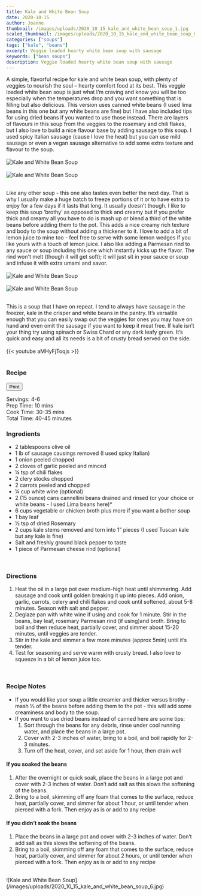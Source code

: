 ```yaml
---
title: Kale and White Bean Soup
date: 2020-10-15
author: Joanne
thumbnail: /images/uploads/2020_10_15_kale_and_white_bean_soup_1.jpg
scaled_thumbnail: /images/uploads/2020_10_15_kale_and_white_bean_soup_0.jpg
categories: ["soups"]
tags: ["kale", "beans"]
excerpt: Veggie loaded hearty white bean soup with sausage
keywords: ["bean soups"]
description: Veggie loaded hearty white bean soup with sausage
---
```

<span class="blog-text">

A simple, flavorful recipe for kale and white bean soup, with plenty of veggies to nourish the soul – hearty comfort food at its best. This veggie loaded white bean soup is just what I’m craving and know you will be too especially when the temperatures drop and you want something that is filling but also delicious. This version uses canned white beans (I used lima beans in this one but any white beans are fine) but I have also included tips for using dried beans if you wanted to use those instead. There are layers of flavours in this soup from the veggies to the rosemary and chili flakes, but I also love to build a nice flavour base by adding sausage to this soup. I used spicy Italian sausage (cause I love the heat) but you can use mild sausage or even a vegan sausage alternative to add some extra texture and flavour to the soup. 
</br>
</br>
![Kale and White Bean Soup](/images/uploads/2020_10_15_kale_and_white_bean_soup_2.jpg)
</br>
</br>
![Kale and White Bean Soup](/images/uploads/2020_10_15_kale_and_white_bean_soup_3.jpg)
</br>
</br>

Like any other soup - this one also tastes even better the next day. That is why I usually make a huge batch to freeze portions of it or to have extra to enjoy for a few days if it lasts that long. It usually doesn’t though. I like to keep this soup ‘brothy’ as opposed to thick and creamy but if you prefer thick and creamy all you have to do is mash up or blend a third of the white beans before adding them to the pot. This adds a nice creamy rich texture and body to the soup without adding a thickener to it.  I love to add a bit of lemon juice to mine too - feel free to serve with some lemon wedges if you like yours with a touch of lemon juice. I also like adding a Parmesan rind to any sauce or soup including this one which instantly kicks up the flavor. The rind won't melt (though it will get soft); it will just sit in your sauce or soup and infuse it with extra umami and savor.
</br>
</br>
![Kale and White Bean Soup](/images/uploads/2020_10_15_kale_and_white_bean_soup_4.jpg)
</br>
</br>
![Kale and White Bean Soup](/images/uploads/2020_10_15_kale_and_white_bean_soup_5.jpg)
</br>
</br>

This is a soup that I have on repeat. I tend to always have sausage in the freezer, kale in the crisper and white beans in the pantry. It’s  versatile enough that you can easily swap out the veggies for ones you may have on hand and even omit the sausage if you want to keep it meat free. If kale isn’t your thing try using spinach or Swiss Chard or any dark leafy green. It’s quick and easy and all its needs is a bit of crusty bread served on the side. 
</br>
</br>
{{< youtube aMHyFjToqjs >}}
</br>
</br>
</span>

### Recipe
<div print_button><form>
<input type="button" value="Print" class="btn__print" onClick="window.print()">
</form></div>

<div>Servings: <span itemprop="recipeYield">4-6</div>
<div>Prep Time: <meta itemprop="prepTime" content="PT10M">10 mins</div>
<div>Cook Time: <meta itemprop="cookTime" content="PT35M">30-35 mins</div>
Total Time: 40-45 minutes 
</br>

### Ingredients

* <span itemprop="recipeIngredient">2 tablespoons olive oil</span>
* <span itemprop="recipeIngredient">1 lb of sausage causings removed (I used spicy Italian) </span>
* <span itemprop="recipeIngredient">1 onion peeled chopped</span>
* <span itemprop="recipeIngredient">2 cloves of garlic peeled and minced </span>
* <span itemprop="recipeIngredient">&frac14; tsp of chili flakes </span>
* <span itemprop="recipeIngredient">2 clery stocks chopped</span>
* <span itemprop="recipeIngredient">2 carrots peeled and chopped </span>
* <span itemprop="recipeIngredient">&frac14; cup white wine (optional) </span>
* <span itemprop="recipeIngredient">2 (15 ounce) cans cannellini beans drained and rinsed (or your choice or white beans - I used Lima beans here)</span>*
* <span itemprop="recipeIngredient">6 cups vegetable or chicken broth plus more if you want a bother soup </span>
* <span itemprop="recipeIngredient">1 bay leaf </span>
* <span itemprop="recipeIngredient">&frac12; tsp of dried Rosemary </span>
* <span itemprop="recipeIngredient">2 cups kale stems removed and torn into 1” pieces (I used Tuscan kale but any kale is fine) </span>
* <span itemprop="recipeIngredient">Salt and freshly ground black pepper to taste </span>
* <span itemprop="recipeIngredient">1 piece of Parmesan cheese rind (optional)</span>
</br>

### Directions

1. Heat the oil in a large pot  over medium-high heat until shimmering. Add sausage and cook until golden breaking it up into pieces. Add onion, garlic, carrots, celery and chili flakes and cook until softened, about 5-8 minutes. Season with salt and pepper.
2. Deglaze pan with white wine if using and cook for 1 minute. Stir in the beans, bay leaf, rosemary Parmesan rind  (if using)and broth. Bring to boil and then reduce heat, partially cover, and simmer about 15-20 minutes, until veggies are tender. 
3. Stir in the kale and simmer a few more minutes (approx 5min) until it’s tender. 
4. Test for seasoning and serve warm with crusty bread. I also love to squeeze in a bit of lemon juice too. 
</br>

### Recipe Notes

* If you would like your soup a little creamier and thicker versus brothy - mash &frac13; of the beans before adding them to the pot - this will add some creaminess and body to the soup. 
* If you want to use dried beans instead of canned here are some tips:
	1.	Sort through the beans for any debris, rinse under cool running water, and place the beans in a large pot.
	2.	Cover with 2-3 inches of water, bring to a boil, and boil rapidly for 2-3 minutes.
	3.	Turn off the heat, cover, and set aside for 1 hour, then drain well

#### If you soaked the beans
1. After the overnight or quick soak, place the beans in a large pot and cover with 2-3 inches of water. Don’t add salt as this slows the softening of the beans.
1. Bring to a boil, skimming off any foam that comes to the surface, reduce heat, partially cover, and simmer for about 1 hour, or until tender when pierced with a fork. Then enjoy as is or add to any recipe

#### If you didn’t soak the beans

1. Place the beans in a large pot and cover with 2-3 inches of water. Don’t add salt as this slows the softening of the beans.
1. Bring to a boil, skimming off any foam that comes to the surface, reduce heat, partially cover, and simmer for about 2 hours, or until tender when pierced with a fork. Then enjoy as is or add to any recipe 

</br>
![Kale and White Bean Soup](/images/uploads/2020_10_15_kale_and_white_bean_soup_6.jpg)